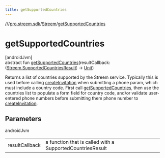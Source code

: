 ```yaml
---
title: getSupportedCountries
---
```

//[<root>](../../../index.html)/[pro.streem.sdk](../index.html)/[Streem](index.html)/[getSupportedCountries](get-supported-countries.html)



# getSupportedCountries



[androidJvm]\
abstract fun [getSupportedCountries](get-supported-countries.html)(resultCallback: ([Streem.SupportedCountriesResult](-supported-countries-result/index.html)) -&gt; [Unit](https://kotlinlang.org/api/latest/jvm/stdlib/kotlin/-unit/index.html))



Returns a list of countries supported by the Streem service. Typically this is used before calling [createInvitation](create-invitation.html) when submitting a phone param, which must include a country code. First call [getSupportedCountries](get-supported-countries.html), then use the countries list to populate a form field for country code, and/or validate user-entered phone numbers before submitting them phone number to [createInvitation](create-invitation.html).



## Parameters


androidJvm

| | |
|---|---|
| resultCallback | a function that is called with a SupportedCountriesResult |




